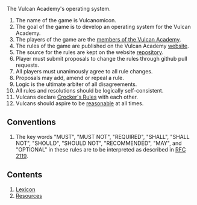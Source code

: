
The Vulcan Academy's operating system.

1. The name of the game is Vulcanomicon.
1. The goal of the game is to develop an operating system for the Vulcan Academy.
1. The players of the game are the [members of the Vulcan Academy](https://github.com/orgs/Vulcan-Academy/people).
1. The rules of the game are published on the Vulcan Academy [website](http://www.vulcan.life).
1. The source for the rules are kept on the website [repository](https://github.com/macterra/Vulcan-Academy.github.io).
1. Player must submit proposals to change the rules through github pull requests.
1. All players must unanimously agree to all rule changes.
1. Proposals may add, amend or repeal a rule.
1. Logic is the ultimate arbiter of all disagreements.
1. All rules and resolutions should be logically self-consistent.
1. Vulcans declare [Crocker's Rules](https://wiki.lesswrong.com/wiki/Crocker's_rules) with each other.
1. Vulcans should aspire to be [reasonable](Reasonable.md) at all times.

## Conventions

1. The key words "MUST", "MUST NOT", "REQUIRED", "SHALL", "SHALL NOT", "SHOULD", "SHOULD NOT", "RECOMMENDED", "MAY", and "OPTIONAL" in these rules are to be interpreted as described in [RFC 2119](https://www.ietf.org/rfc/rfc2119.txt).

## Contents

1. [Lexicon](Lexicon.md)
1. [Resources](Resources.md)
